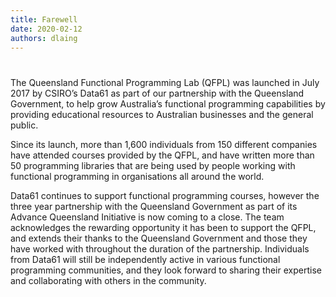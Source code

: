 ```yaml
---
title: Farewell
date: 2020-02-12
authors: dlaing
---
```


# 

The Queensland Functional Programming Lab (QFPL) was launched in July 2017 by CSIRO’s Data61 as part of our partnership with the Queensland Government, to help grow Australia’s functional programming capabilities by providing educational resources to Australian businesses and the general public.

Since its launch, more than 1,600 individuals from 150 different companies have attended courses provided by the QFPL, and have written more than 50 programming libraries that are being used by people working with functional programming in organisations all around the world.

Data61 continues to support functional programming courses, however the three year partnership with the Queensland Government as part of its Advance Queensland Initiative is now coming to a close. The team acknowledges the rewarding opportunity it has been to support the QFPL, and extends their thanks to the Queensland Government and those they have worked with throughout the duration of the partnership. Individuals from Data61 will still be independently active in various functional programming communities, and they look forward to sharing their expertise and collaborating with others in the community.





